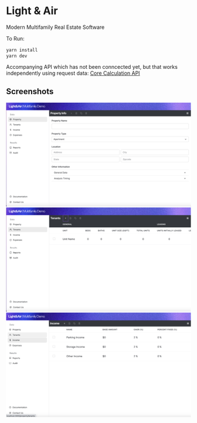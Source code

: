# Light & Air

Modern Multifamily Real Estate Software

To Run:

```
yarn install
yarn dev
```

Accompanying API which has not been conncected yet, but that works independently using request data:
[Core Calculation API](https://github.com/Grant-Schwartz/light-air-core)

## Screenshots

![Property](./screenshots/main.png)
![Tenants](./screenshots/tenants.png)
![Income](./screenshots/income.png)
